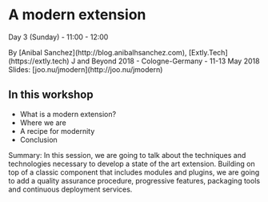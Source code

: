 # A modern extension <!-- .slide: data-background-repeat="no-repeat" data-background-image="images/00-home/jab18_logo.png" data-background-size="auto auto" data-background-position="100% 5%" -->

Day 3 (Sunday) - 11:00 - 12:00

<!-- .element: class="small" --> By [Anibal Sanchez](http://blog.anibalhsanchez.com), [Extly.Tech](https://extly.tech)

<!-- .element: class="small" --> J and Beyond 2018 - Cologne-Germany - 11-13 May 2018

<!-- .element: class="small" --> Slides: [joo.nu/jmodern](http://joo.nu/jmodern)


## In this workshop

- What is a modern extension?
- Where we are
- A recipe for modernity
- Conclusion

<!-- .element: class="small" --> Summary: In this session, we are going to talk about the techniques and technologies necessary to develop a state of the art extension. Building on top of a classic component that includes modules and plugins, we are going to add a quality assurance procedure, progressive features, packaging tools and continuous deployment services.

